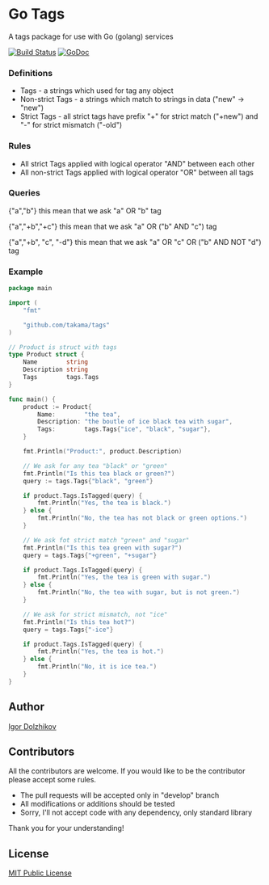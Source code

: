 Go Tags
=======

A tags package for use with Go (golang) services

[![Build Status](https://travis-ci.org/takama/tags.png?branch=master)](https://travis-ci.org/takama/tags)
[![GoDoc](https://godoc.org/github.com/takama/tags?status.svg)](https://godoc.org/github.com/takama/tags)

### Definitions

- Tags - a strings which used for tag any object
- Non-strict Tags - a strings which match to strings in data ("new" -> "new")
- Strict Tags - all strict tags have prefix "+" for strict match ("+new")
    and "-" for strict mismatch ("-old")

### Rules

- All strict Tags applied with logical operator "AND" between each other
- All non-strict Tags applied with logical operator "OR" between all tags

### Queries

{"a","b"} this mean that we ask "a" OR "b" tag

{"a","+b","+c"} this mean that we ask "a" OR ("b" AND "c") tag

{"a","+b", "c", "-d"} this mean that we ask "a" OR "c" OR ("b" AND NOT "d") tag

### Example

```go
package main

import (
	"fmt"

	"github.com/takama/tags"
)

// Product is struct with tags
type Product struct {
	Name        string
	Description string
	Tags        tags.Tags
}

func main() {
	product := Product{
		Name:        "the tea",
		Description: "the boutle of ice black tea with sugar",
		Tags:        tags.Tags{"ice", "black", "sugar"},
	}

	fmt.Println("Product:", product.Description)

	// We ask for any tea "black" or "green"
	fmt.Println("Is this tea black or green?")
	query := tags.Tags{"black", "green"}

	if product.Tags.IsTagged(query) {
		fmt.Println("Yes, the tea is black.")
	} else {
		fmt.Println("No, the tea has not black or green options.")
	}

	// We ask fot strict match "green" and "sugar"
	fmt.Println("Is this tea green with sugar?")
	query = tags.Tags{"+green", "+sugar"}

	if product.Tags.IsTagged(query) {
		fmt.Println("Yes, the tea is green with sugar.")
	} else {
		fmt.Println("No, the tea with sugar, but is not green.")
	}

	// We ask for strict mismatch, not "ice"
	fmt.Println("Is this tea hot?")
	query = tags.Tags{"-ice"}

	if product.Tags.IsTagged(query) {
		fmt.Println("Yes, the tea is hot.")
	} else {
		fmt.Println("No, it is ice tea.")
	}
}
```

## Author

[Igor Dolzhikov](https://github.com/takama)

## Contributors

All the contributors are welcome. If you would like to be the contributor please accept some rules.
- The pull requests will be accepted only in "develop" branch
- All modifications or additions should be tested
- Sorry, I'll not accept code with any dependency, only standard library

Thank you for your understanding!

## License

[MIT Public License](https://github.com/takama/tags/blob/master/LICENSE)
